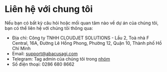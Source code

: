 # Liên hệ với chung tôi

Nếu bạn có bất kỳ câu hỏi hoặc mối quan tâm nào về dự án của chúng tôi, bạn có thể liên hệ với chúng tôi thông qua:

- Địa chỉ: Công ty TNHH CLOUDJET SOLUTIONS - Lầu 2, Toà nhà F Central, 16A, Đường Lê Hồng Phong, Phường 12, Quận 10, Thành phố Hồ Chí Minh
- Email: [support@abacusagi.com](mailto:support@abacusagi.com)
- Telegram: Tag admin của chúng tôi trong [nhóm](https://t.me/telegpt_vietnam)
- Số điện thoại: 0286 680 8662